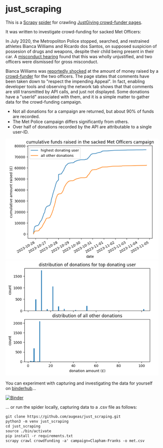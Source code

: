 
# just_scraping

This is a [Scrapy](https://scrapy.org/) [spider](https://docs.scrapy.org/en/latest/topics/spiders.html) for crawling
[JustGiving crowd-funder pages](https://www.justgiving.com/crowdfunding).

It was written to investigate crowd-funding for sacked Met Officers:

In July 2020, the Metropoliton Police stopped, searched, and restrained athletes Bianca Williams and Ricardo dos Santos, on supposed suspicion of possesion of drugs and weapons, despite their child being present in their car. A [misconduct hearing](https://www.policeconduct.gov.uk/news/statement-following-misconduct-hearing-over-stop-and-search-bianca-williams-and-ricardo-dos) found that this was wholly unjustified, and two officers were dismissed for gross misconduct.

Bianca Williams was [reportedly shocked](https://www.bbc.co.uk/news/uk-england-london-67261517) at the amount of money raised by a
[crowd-funder](https://web.archive.org/web/20231031124058/https://www.justgiving.com/crowdfunding/Clapham-Franks) for the two officers.
The page states that comments have been taken down to "respect the impending Appeal". In fact, enabling developer tools and observing the network tab shows that that comments are still transmitted by API calls, and just not displayed. Some donations have a "userId" associated with them, and it is a simple matter to gather data for the crowd-funding campaign.

* Not all donations for a campaign are returned, but about 90% of funds are recorded.
* The Met Police campaign differs significantly from others.
* Over half of donations recorded by the API are attributable to a single user-ID.

![cumulative donations](https://github.com/augeas/just_scraping/blob/master/met_crowdfunder_cumulative.png?raw=true)
![distribution of dontations](https://github.com/augeas/just_scraping/blob/master/met_crowdfunder_distro.png?raw=true)

You can experiment with capturing and investigating the data for yourself on [binderhub](https://mybinder.org)...


[![Binder](https://mybinder.org/badge_logo.svg)](https://mybinder.org/v2/gh/augeas/just_scraping/master?labpath=met_crowdfund.ipynb)

... or run the spider locally, capturing data to a .csv file as follows:

```
git clone https://github.com/augeas/just_scraping.git
python3 -m venv just_scraping
cd just_scraping
source ./bin/activate
pip install -r requirements.txt
scrapy crawl crowdfunding -a' campaign=Clapham-Franks -o met.csv
```
